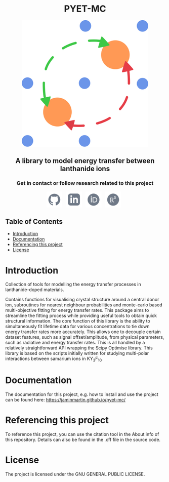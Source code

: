 <h1 align="center">PYET-MC</h1>
<p align="center">
  <img width="400" height="400" alt="pyet_logo" src="https://github.com/JaminMartin/pyet-mc/blob/main/images/pyet_logov1.svg">
</p>

<h2 align="center">A library to model energy transfer between lanthanide ions</h2>
<h3 align="center">Get in contact or follow research related to this project</h3>
<p align="center">
    <a href="https://github.com/JaminMartin"><img height="50" src="https://github.com/JaminMartin/pyet-mc/blob/main/images/github.svg" alt="Github"></a>
    &nbsp;
    <a href="https://www.linkedin.com/in/jamin-martin-87448a167/"><img height="50" src="https://github.com/JaminMartin/pyet-mc/blob/main/images/linkedin.svg" alt="LinkedIn"></a>
    &nbsp;
    <a href="https://orcid.org/0000-0002-7204-231X"><img height="50" src="https://github.com/JaminMartin/pyet-mc/blob/main/images/ORCID_iD.svg" alt="ORCID"></a>
    &nbsp;
    <a href="https://www.researchgate.net/profile/Jamin-Martin"><img height="50" src="https://github.com/JaminMartin/pyet-mc/blob/main/images/ResearchGate_icon.svg" alt="ResearchGate"></a>
    &nbsp;
</p>

## Table of Contents
- [Introduction](#introduction)
- [Documentation](#documentation)
- [Referencing this project](#referencing-this-project)  
- [License](#license)

# Introduction
Collection of tools for modelling the energy transfer processes in lanthanide-doped materials. 

Contains functions for visualising crystal structure around a central donor ion, subroutines for nearest neighbour probabilities and monte-carlo based multi-objective fitting for energy transfer rates. This package aims to streamline the fitting process while providing useful tools to obtain quick structural information. The core function of this library is the ability to simultaneously fit lifetime data for various concentrations to tie down energy transfer rates more accurately. This allows one to decouple certain dataset features, such as signal offset/amplitude, from physical parameters, such as radiative and energy transfer rates. This is all handled by a relatively straightforward API wrapping the Scipy Optimise library. This library is based on the scripts initially written for studying multi-polar interactions between samarium ions in KY<sub>3</sub>F<sub>10</sub>

# Documentation

The documentation for this project, e.g. how to install and use the project can be found here: https://jaminmartin.github.io/pyet-mc/

# Referencing this project
To reference this project, you can use the citation tool in the About info of this repository. Details can also be found in the .cff file in the source code. 
# License
The project is licensed under the GNU GENERAL PUBLIC LICENSE.

